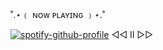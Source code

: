 ˚.⋆﹙ ɴᴏᴡ ᴘʟᴀʏɪɴɢ ﹚⋆.˚

[![spotify-github-profile](https://spotify-github-profile.kittinanx.com/api/view?uid=0m2tgbetpzzj8u1noxf0e2b8h&cover_image=true&theme=novatorem&show_offline=false&background_color=121212&interchange=false&bar_color=53b14f&bar_color_cover=false)](https://github.com/kittinan/spotify-github-profile)
◁◁  Ⅱ  ▷▷
